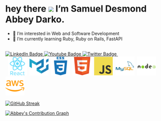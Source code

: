 <h1>
  hey there
  <img src="https://media.giphy.com/media/hvRJCLFzcasrR4ia7z/giphy.gif" width="30px"/>
  I’m Samuel Desmond Abbey Darko.
</h1>  

- 👀 I’m interested in Web and Software Development
- 🌱 I’m currently learning Ruby, Ruby on Rails, FastAPI
<img src="https://komarev.com/ghpvc/?username=s-d-abbey&style=flat-square&color=blue" alt=""/>
<div id="badges">
  <a href="https://www.linkedin.com/in/samuel-desmond-abbey-darko-b5586b1b5/">
    <img src="https://img.shields.io/badge/LinkedIn-blue?style=for-the-badge&logo=linkedin&logoColor=white" alt="LinkedIn Badge"/>
  </a>
  <a href="https://www.instagram.com/s.d.abbey/">
    <img src="https://img.shields.io/badge/Instagram-red?style=for-the-badge&logo=youtube&logoColor=white" alt="Youtube Badge"/>
  </a>
  <a href="https://twitter.com/s_d_abbey">
    <img src="https://img.shields.io/badge/Twitter-blue?style=for-the-badge&logo=twitter&logoColor=white" alt="Twitter Badge"/>
  </a>&nbsp;
  
 
</div>


<div>
  &nbsp;
  <img src="https://github.com/devicons/devicon/blob/master/icons/react/react-original-wordmark.svg" title="React" alt="React" width="60" height="60"/>&nbsp;
  <img src="https://github.com/devicons/devicon/blob/master/icons/materialui/materialui-original.svg" title="Material UI" alt="Material UI" width="60" height="60"/>&nbsp;
  <img src="https://github.com/devicons/devicon/blob/master/icons/css3/css3-plain-wordmark.svg"  title="CSS3" alt="CSS" width="60" height="60"/>&nbsp;
  <img src="https://github.com/devicons/devicon/blob/master/icons/html5/html5-original.svg" title="HTML5" alt="HTML" width="60" height="60"/>&nbsp;
  <img src="https://github.com/devicons/devicon/blob/master/icons/javascript/javascript-original.svg" title="JavaScript" alt="JavaScript" width="60" height="60"/>&nbsp;
  <img src="https://github.com/devicons/devicon/blob/master/icons/mysql/mysql-original-wordmark.svg" title="MySQL"  alt="MySQL" width="60" height="60"/>&nbsp;
  <img src="https://github.com/devicons/devicon/blob/master/icons/nodejs/nodejs-original-wordmark.svg" title="NodeJS" alt="NodeJS" width="60" height="60"/>&nbsp;
  <img src="https://github.com/devicons/devicon/blob/master/icons/amazonwebservices/amazonwebservices-plain-wordmark.svg" title="AWS" alt="AWS" width="60" height="60"/>&nbsp;

</div>



 [![GitHub Streak](https://streak-stats.demolab.com/?user=s-d-abbey&theme=highcontrast&ring=5BCDEC&currStreakLabel=5BCDEC&fire=5BCDEC)](https://git.io/streak-stats)



[![Abbey's Contribution Graph](https://activity-graph.herokuapp.com/graph?username=s-d-abbey&theme=react-dark)](https://github.com/ashutosh00710/github-readme-activity-graph)
